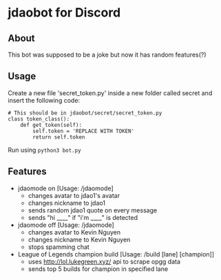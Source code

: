# jdaobot for Discord
## About ##
This bot was supposed to be a joke but now it has random features(?)

## Usage ##
Create a new file 'secret_token.py' inside a new folder called secret and insert the following code:
```
# This should be in jdaobot/secret/secret_token.py
class token_class():
    def get_token(self):
        self.token = 'REPLACE WITH TOKEN'
        return self.token
```

Run using 
``` python3 bot.py ```

## Features ##
  - jdaomode on [Usage: /jdaomode]
      - changes avatar to jdao1's avatar
      - changes nickname to jdao1
      - sends random jdao1 quote on every message
      - sends "hi ____" if "i'm ____" is detected
  - jdaomode off [Usage: /jdaomode]
      - changes avatar to Kevin Nguyen
      - changes nickname to Kevin Nguyen
      - stops spamming chat
  - League of Legends champion build [Usage: /build [lane] [champion]]
      - uses http://lol.lukegreen.xyz/ api to scrape opgg data
      - sends top 5 builds for champion in specified lane
